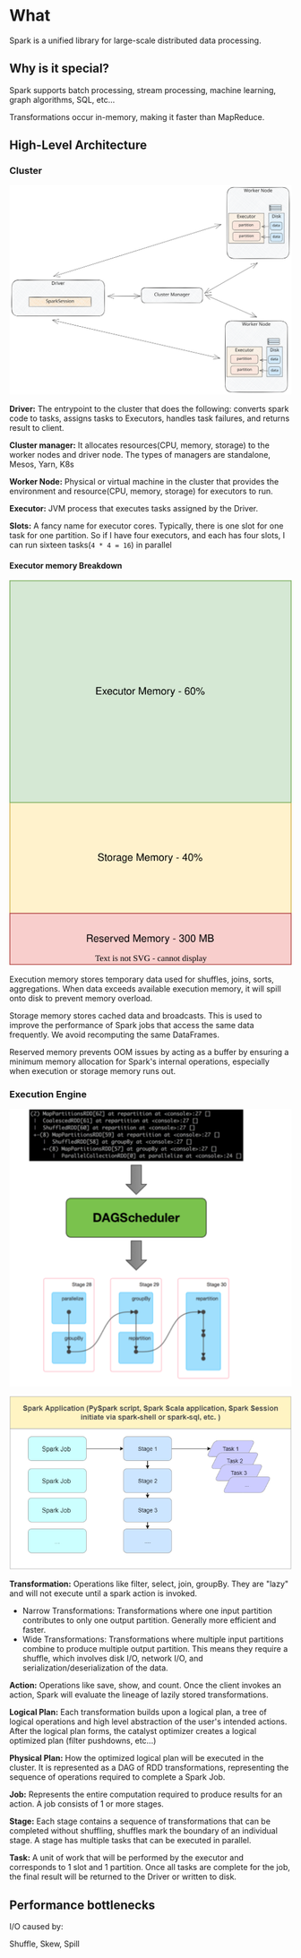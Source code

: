 # What
Spark is a unified library for large-scale distributed data processing.

## Why is it special?
Spark supports batch processing, stream processing, machine learning, graph algorithms, 
SQL, etc...

Transformations occur in-memory, making it faster than MapReduce.


## High-Level Architecture

### Cluster
![spark_physical_architecture.svg](images/spark_physical_architecture.svg)

**Driver:** The entrypoint to the cluster that does the following: converts spark code to tasks, assigns tasks to Executors, handles task failures, and returns result to client. 

**Cluster manager:** It allocates resources(CPU, memory, storage) to the worker nodes and driver node. The types of managers are standalone, Mesos, Yarn, K8s

**Worker Node:** Physical or virtual machine in the cluster that provides the environment and resource(CPU, memory, storage) 
for executors to run.

**Executor:** JVM process that executes tasks assigned by the Driver.

**Slots:** A fancy name for executor cores. Typically, there is one slot for one task for one partition. 
So if I have four executors, and each has four slots, I can run sixteen tasks(`4 * 4 = 16`) in parallel

#### Executor memory Breakdown
![executor_memory_breakdown.svg](images/executor_memory_breakdown.svg)

Execution memory stores temporary data used for shuffles, joins, sorts, aggregations. When data exceeds available execution
memory, it will spill onto disk to prevent memory overload.

Storage memory stores cached data and broadcasts. This is used to improve the performance of Spark jobs that access the same
data frequently. We avoid recomputing the same DataFrames.

Reserved memory prevents OOM issues by acting as a buffer by ensuring a minimum memory allocation for Spark's
internal operations, especially when execution or storage memory runs out.

### Execution Engine

![dag_to_job_stage_task.png](images/dag_to_job_stage_task.png)

![job_stage_task.png](images/job_stage_task.png)

**Transformation:** Operations like filter, select, join, groupBy. They are "lazy" and will not execute until a spark action is invoked.
* Narrow Transformations: Transformations where one input partition contributes to only one output partition. Generally more efficient and faster.
* Wide Transformations: Transformations where multiple input partitions combine to produce multiple output partition. This means they require
a shuffle, which involves disk I/O, network I/O, and serialization/deserialization of the data.

**Action:** Operations like save, show, and count. Once the client invokes an action, Spark will evaluate the lineage of lazily stored transformations.

**Logical Plan:** Each transformation builds upon a logical plan, a tree of logical operations and high level abstraction
of the user's intended actions. After the logical plan forms, the catalyst optimizer creates a logical optimized plan (filter pushdowns, etc...)

**Physical Plan:** How the optimized logical plan will be executed in the cluster. It is represented as a DAG of RDD
transformations, representing the sequence of operations required to complete a Spark Job.

**Job:** Represents the entire computation required to produce results for an action. A job consists of 1 or more stages.

**Stage:** Each stage contains a sequence of transformations that can be completed without shuffling, shuffles mark the boundary of 
an individual stage. A stage has multiple tasks that can be executed in parallel.

**Task:** A unit of work that will be performed by the executor and corresponds to 1 slot and 1 partition. 
 Once all tasks are complete for the job, the final result will be returned to the Driver or written to disk.


## Performance bottlenecks

I/O caused by:

Shuffle, Skew, Spill
